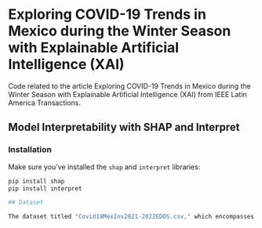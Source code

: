 # Exploring COVID-19 Trends in Mexico during the Winter Season with Explainable Artificial Intelligence (XAI)

Code related to the article Exploring COVID-19 Trends in Mexico during the Winter Season with Explainable Artificial Intelligence (XAI) from IEEE Latin America Transactions.

## Model Interpretability with SHAP and Interpret

### Installation

Make sure you've installed the `shap` and `interpret` libraries:

```bash
pip install shap
pip install interpret

## Dataset

The dataset titled "Covid19MexInv2021-2022EDOS.csv," which encompasses reported cases from Mexico City and the State of Mexico during the winter period of 2021-2022, was derived and previously processed. The source of this dataset is the official website of the Mexican government's health department, accessible at https://www.gob.mx/salud/documentos/datos-abiertos-152127.



